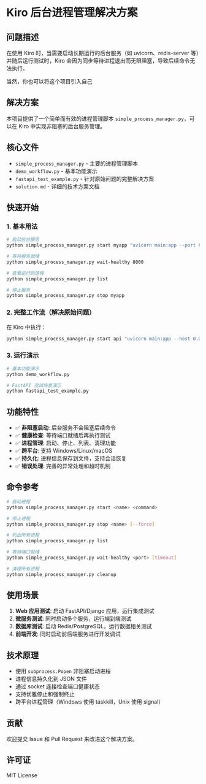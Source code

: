 # Kiro 后台进程管理解决方案

## 问题描述

在使用 Kiro 时，当需要启动长期运行的后台服务（如 uvicorn、redis-server 等）并随后运行测试时，Kiro 会因为同步等待进程退出而无限阻塞，导致后续命令无法执行。


当然，你也可以将这个项目引入自己

## 解决方案

本项目提供了一个简单而有效的进程管理脚本 `simple_process_manager.py`，可以在 Kiro 中实现非阻塞的后台服务管理。

## 核心文件

- `simple_process_manager.py` - 主要的进程管理脚本
- `demo_workflow.py` - 基本功能演示
- `fastapi_test_example.py` - 针对原始问题的完整解决方案
- `solution.md` - 详细的技术方案文档

## 快速开始

### 1. 基本用法

```bash
# 启动后台服务
python simple_process_manager.py start myapp "uvicorn main:app --port 8000"

# 等待服务就绪
python simple_process_manager.py wait-healthy 8000

# 查看运行的进程
python simple_process_manager.py list

# 停止服务
python simple_process_manager.py stop myapp
```

### 2. 完整工作流（解决原始问题）

在 Kiro 中执行：

```bash
python simple_process_manager.py start api "uvicorn main:app --host 0.0.0.0 --port 8000" && python simple_process_manager.py wait-healthy 8000 30 && pytest tests/integration/ && python simple_process_manager.py stop api
```

### 3. 运行演示

```bash
# 基本功能演示
python demo_workflow.py

# FastAPI 测试场景演示
python fastapi_test_example.py
```

## 功能特性

- ✅ **非阻塞启动**: 后台服务不会阻塞后续命令
- ✅ **健康检查**: 等待端口就绪后再执行测试
- ✅ **进程管理**: 启动、停止、列表、清理功能
- ✅ **跨平台**: 支持 Windows/Linux/macOS
- ✅ **持久化**: 进程信息保存到文件，支持会话恢复
- ✅ **错误处理**: 完善的异常处理和超时机制

## 命令参考

```bash
# 启动进程
python simple_process_manager.py start <name> <command>

# 停止进程
python simple_process_manager.py stop <name> [--force]

# 列出所有进程
python simple_process_manager.py list

# 等待端口就绪
python simple_process_manager.py wait-healthy <port> [timeout]

# 清理所有进程
python simple_process_manager.py cleanup
```

## 使用场景

1. **Web 应用测试**: 启动 FastAPI/Django 应用，运行集成测试
2. **微服务测试**: 同时启动多个服务，运行端到端测试
3. **数据库测试**: 启动 Redis/PostgreSQL，运行数据相关测试
4. **前端开发**: 同时启动前后端服务进行开发调试

## 技术原理

- 使用 `subprocess.Popen` 非阻塞启动进程
- 进程信息持久化到 JSON 文件
- 通过 socket 连接检查端口健康状态
- 支持优雅停止和强制终止
- 跨平台进程管理（Windows 使用 taskkill，Unix 使用 signal）

## 贡献

欢迎提交 Issue 和 Pull Request 来改进这个解决方案。

## 许可证

MIT License